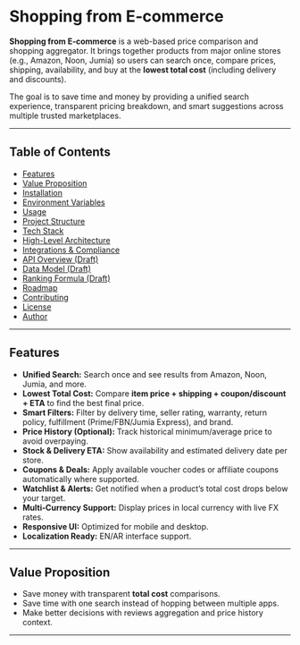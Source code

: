 # Shopping from E‑commerce

**Shopping from E‑commerce** is a web-based price comparison and shopping aggregator. It brings together products from major online stores (e.g., Amazon, Noon, Jumia) so users can search once, compare prices, shipping, availability, and buy at the **lowest total cost** (including delivery and discounts).

The goal is to save time and money by providing a unified search experience, transparent pricing breakdown, and smart suggestions across multiple trusted marketplaces.

---

## Table of Contents
- [Features](#features)
- [Value Proposition](#value-proposition)
- [Installation](#installation)
- [Environment Variables](#environment-variables)
- [Usage](#usage)
- [Project Structure](#project-structure)
- [Tech Stack](#tech-stack)
- [High-Level Architecture](#high-level-architecture)
- [Integrations & Compliance](#integrations--compliance)
- [API Overview (Draft)](#api-overview-draft)
- [Data Model (Draft)](#data-model-draft)
- [Ranking Formula (Draft)](#ranking-formula-draft)
- [Roadmap](#roadmap)
- [Contributing](#contributing)
- [License](#license)
- [Author](#author)

---

## Features

- **Unified Search:** Search once and see results from Amazon, Noon, Jumia, and more.
- **Lowest Total Cost:** Compare **item price + shipping + coupon/discount + ETA** to find the best final price.
- **Smart Filters:** Filter by delivery time, seller rating, warranty, return policy, fulfillment (Prime/FBN/Jumia Express), and brand.
- **Price History (Optional):** Track historical minimum/average price to avoid overpaying.
- **Stock & Delivery ETA:** Show availability and estimated delivery date per store.
- **Coupons & Deals:** Apply available voucher codes or affiliate coupons automatically where supported.
- **Watchlist & Alerts:** Get notified when a product’s total cost drops below your target.
- **Multi‑Currency Support:** Display prices in local currency with live FX rates.
- **Responsive UI:** Optimized for mobile and desktop.
- **Localization Ready:** EN/AR interface support.

---

## Value Proposition

- Save money with transparent **total cost** comparisons.
- Save time with one search instead of hopping between multiple apps.
- Make better decisions with reviews aggregation and price history context.

---

